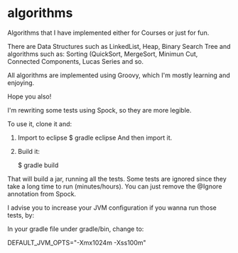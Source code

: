 algorithms
==========

Algorithms that I have implemented either for Courses or just for fun.

There are Data Structures such as LinkedList, Heap, Binary Search Tree and algorithms such as:
Sorting (QuickSort, MergeSort, Minimun Cut, Connected Components, Lucas Series and so.

All algorithms are implemented using Groovy, which I'm mostly learning and enjoying. 

Hope you also!

I'm rewriting some tests using Spock, so they are more legible.

To use it, clone it and:

1. Import to eclipse
	$ gradle eclipse
And then import it.

2. Build it:

	$ gradle build
	
That will build a jar, running all the tests. 
Some tests are ignored since they take a long time to run (minutes/hours).
You can just remove the @Ignore annotation from Spock.

I advise you to increase your JVM configuration if you wanna run those tests, by:

In your gradle file under gradle/bin, change to:

DEFAULT_JVM_OPTS="-Xmx1024m -Xss100m"
 
 